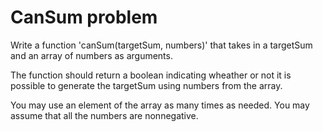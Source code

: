 # CanSum problem

Write a function 'canSum(targetSum, numbers)' that takes in a targetSum and an array of numbers as arguments.

The function should return a boolean indicating wheather or not it is possible to generate the targetSum using numbers from the array.

You may use an element of the array as many times as needed.
You may assume that all the numbers are nonnegative.
